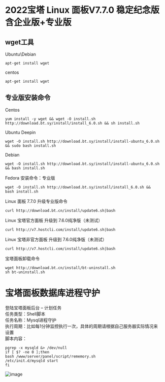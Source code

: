 # 2022宝塔 Linux 面板V7.7.0 稳定纪念版含企业版+专业版
## wget工具   
Ubuntu\Debian   
```
apt-get install wget
```
centos   
```
apt-get install wget
```

## 专业版安装命令
Centos
```
yum install -y wget && wget -O install.sh http://download.bt.sy/install/install_6.0.sh && sh install.sh
```

Ubuntu Deepin
```
wget -O install.sh http://download.bt.sy/install/install-ubuntu_6.0.sh && sudo bash install.sh
```

Debian
```
wget -O install.sh http://download.bt.sy/install/install-ubuntu_6.0.sh && bash install.sh
```

Fedora 安装命令：专业版
```
wget -O install.sh http://download.bt.sy/install/install_6.0.sh && bash install.sh
```

Linux 面板 7.7.0 升级专业版命令
```
curl http://download.bt.cn/install/update6.sh|bash
```

Linux 宝塔官方面板 升级到 7.6.0纯净版（未测试）
```
curl http://v7.hostcli.com/install/update6.sh|bash
```
Linux 宝塔非官方面板 升级到 7.6.0纯净版（未测试）
```
curl http://v7.hostcli.com/install/update6.sh|bash
```
宝塔面板卸载命令   
```
wget http://download.bt.cn/install/bt-uninstall.sh
sh bt-uninstall.sh
```
# 宝塔面板数据库进程守护
登陆宝塔面板后台 – 计划任务  
任务类型：Shell脚本  
任务名称：Mysql进程守护  
执行周期：比如每1分钟监控执行一次，具体的周期请根据自己服务器实际情况来设置  
脚本内容：  
```
pgrep -x mysqld &> /dev/null
if [ $? -ne 0 ];then
bash /www/server/panel/script/rememory.sh
/etc/init.d/mysqld start
fi
```
![image](https://i.postimg.cc/NMcMrRCb/y8lofp.jpg)

